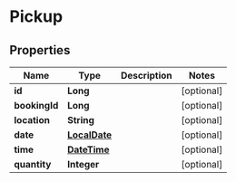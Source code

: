 
# Pickup

## Properties
Name | Type | Description | Notes
------------ | ------------- | ------------- | -------------
**id** | **Long** |  |  [optional]
**bookingId** | **Long** |  |  [optional]
**location** | **String** |  |  [optional]
**date** | [**LocalDate**](LocalDate.md) |  |  [optional]
**time** | [**DateTime**](DateTime.md) |  |  [optional]
**quantity** | **Integer** |  |  [optional]



